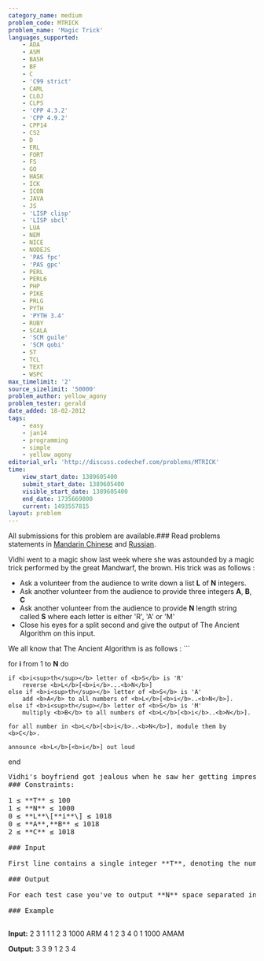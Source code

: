 ```yaml
---
category_name: medium
problem_code: MTRICK
problem_name: 'Magic Trick'
languages_supported:
    - ADA
    - ASM
    - BASH
    - BF
    - C
    - 'C99 strict'
    - CAML
    - CLOJ
    - CLPS
    - 'CPP 4.3.2'
    - 'CPP 4.9.2'
    - CPP14
    - CS2
    - D
    - ERL
    - FORT
    - FS
    - GO
    - HASK
    - ICK
    - ICON
    - JAVA
    - JS
    - 'LISP clisp'
    - 'LISP sbcl'
    - LUA
    - NEM
    - NICE
    - NODEJS
    - 'PAS fpc'
    - 'PAS gpc'
    - PERL
    - PERL6
    - PHP
    - PIKE
    - PRLG
    - PYTH
    - 'PYTH 3.4'
    - RUBY
    - SCALA
    - 'SCM guile'
    - 'SCM qobi'
    - ST
    - TCL
    - TEXT
    - WSPC
max_timelimit: '2'
source_sizelimit: '50000'
problem_author: yellow_agony
problem_tester: gerald
date_added: 18-02-2012
tags:
    - easy
    - jan14
    - programming
    - simple
    - yellow_agony
editorial_url: 'http://discuss.codechef.com/problems/MTRICK'
time:
    view_start_date: 1389605400
    submit_start_date: 1389605400
    visible_start_date: 1389605400
    end_date: 1735669800
    current: 1493557815
layout: problem
---
```

All submissions for this problem are available.###  Read problems statements in [Mandarin Chinese](http://www.codechef.com/download/translated/JAN14/mandarin/MTRICK.pdf) and [Russian](http://www.codechef.com/download/translated/JAN14/russian/MTRICK.pdf).

Vidhi went to a magic show last week where she was astounded by a magic trick performed by the great Mandwarf, the brown. His trick was as follows :

- Ask a volunteer from the audience to write down a list **L** of **N** integers.
- Ask another volunteer from the audience to provide three integers **A**, **B**, **C**
- Ask another volunteer from the audience to provide **N** length string called **S** where each letter is either 'R', 'A' or 'M'
- Close his eyes for a split second and give the output of The Ancient Algorithm on this input.

We all know that The Ancient Algorithm is as follows : ```


for <b>i</b> from 1 to <b>N</b> do 

    if <b>i<sup>th</sup></b> letter of <b>S</b> is 'R'
        reverse <b>L</b>[<b>i</b>...<b>N</b>]
    else if <b>i<sup>th</sup></b> letter of <b>S</b> is 'A'
        add <b>A</b> to all numbers of <b>L</b>[<b>i</b>..<b>N</b>].
    else if <b>i<sup>th</sup></b> letter of <b>S</b> is 'M'
        multiply <b>B</b> to all numbers of <b>L</b>[<b>i</b>..<b>N</b>].

    for all number in <b>L</b>[<b>i</b>..<b>N</b>], module them by <b>C</b>.

    announce <b>L</b>[<b>i</b>] out loud

end


<pre>Vidhi's boyfriend got jealous when he saw her getting impressed by Mandwarf, the brown's wisdom. He wants to learn the trick to gain her undivided admiration. How about you help him?
### Constraints:

1 ≤ **T** ≤ 100 
1 ≤ **N** ≤ 1000
0 ≤ **L**\[**i**\] ≤ 1018
0 ≤ **A**,**B** ≤ 1018
2 ≤ **C** ≤ 1018

### Input

First line contains a single integer **T**, denoting the number of test cases. Then follow **T** test case scenarios. Each test case begins with an integer **N**, the size of the list **L**. Then in next line, you'd find **N** space separated integers - the list **L** itself. In next line, there'd be three space separated integers **A**, **B**, **C** followed by string **S** in the next line.

### Output

For each test case you've to output **N** space separated integers - the numbers announced by Mandwarf, the brown.

### Example

</pre>
<b>Input:</b>
2
3
1 1 1
2 3 1000
ARM
4
1 2 3 4
0 1 1000
AMAM

<b>Output:</b>
3 3 9
1 2 3 4

<pre>